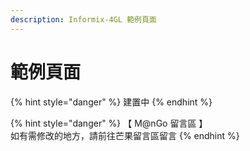 ```yaml
---
description: Informix-4GL 範例頁面
---
```


# 範例頁面

{% hint style="danger" %}
建置中
{% endhint %}

{% hint style="danger" %}
【 M@nGo 留言區 】\
如有需修改的地方，請前往芒果留言區留言
{% endhint %}
